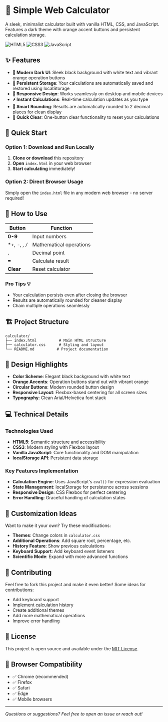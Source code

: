 # 🧮 Simple Web Calculator

A sleek, minimalist calculator built with vanilla HTML, CSS, and JavaScript. Features a dark theme with orange accent buttons and persistent calculation storage.

![HTML5](https://img.shields.io/badge/HTML5-E34F26?logo=html5&logoColor=white) ![CSS3](https://img.shields.io/badge/CSS3-1572B6?logo=css3&logoColor=white) ![JavaScript](https://img.shields.io/badge/JavaScript-F7DF1E?logo=javascript&logoColor=black)

## ✨ Features

- **🎨 Modern Dark UI**: Sleek black background with white text and vibrant orange operation buttons
- **💾 Persistent Storage**: Your calculations are automatically saved and restored using localStorage
- **📱 Responsive Design**: Works seamlessly on desktop and mobile devices
- **⚡ Instant Calculations**: Real-time calculation updates as you type
- **🔄 Smart Rounding**: Results are automatically rounded to 2 decimal places for clean display
- **🧹 Quick Clear**: One-button clear functionality to reset your calculations

## 🚀 Quick Start

### Option 1: Download and Run Locally
1. **Clone or download** this repository
2. **Open** `index.html` in your web browser
3. **Start calculating** immediately!

### Option 2: Direct Browser Usage
Simply open the `index.html` file in any modern web browser - no server required!

## 🎯 How to Use

| Button | Function |
|--------|----------|
| **0-9** | Input numbers |
| **+, -, *, /** | Mathematical operations |
| **.** | Decimal point |
| **=** | Calculate result |
| **Clear** | Reset calculator |

### Pro Tips 💡
- Your calculation persists even after closing the browser
- Results are automatically rounded for cleaner display
- Chain multiple operations seamlessly

## 🏗️ Project Structure

```
calculator/
├── index.html          # Main HTML structure
├── calculator.css      # Styling and layout
└── README.md          # Project documentation
```

## 🎨 Design Highlights

- **Color Scheme**: Elegant black background with white text
- **Orange Accents**: Operation buttons stand out with vibrant orange
- **Circular Buttons**: Modern rounded button design
- **Responsive Layout**: Flexbox-based centering for all screen sizes
- **Typography**: Clean Arial/Helvetica font stack

## 💻 Technical Details

### Technologies Used
- **HTML5**: Semantic structure and accessibility
- **CSS3**: Modern styling with Flexbox layout
- **Vanilla JavaScript**: Core functionality and DOM manipulation
- **localStorage API**: Persistent data storage

### Key Features Implementation
- **Calculation Engine**: Uses JavaScript's `eval()` for expression evaluation
- **State Management**: localStorage for persistence across sessions
- **Responsive Design**: CSS Flexbox for perfect centering
- **Error Handling**: Graceful handling of calculation states

## 🌟 Customization Ideas

Want to make it your own? Try these modifications:

- **Themes**: Change colors in `calculator.css`
- **Additional Operations**: Add square root, percentage, etc.
- **History Feature**: Show previous calculations
- **Keyboard Support**: Add keyboard event listeners
- **Scientific Mode**: Expand with more advanced functions

## 🤝 Contributing

Feel free to fork this project and make it even better! Some ideas for contributions:

- Add keyboard support
- Implement calculation history
- Create additional themes
- Add more mathematical operations
- Improve error handling

## 📄 License

This project is open source and available under the [MIT License](LICENSE).

## 🔧 Browser Compatibility

- ✅ Chrome (recommended)
- ✅ Firefox
- ✅ Safari
- ✅ Edge
- ✅ Mobile browsers

---

*Questions or suggestions? Feel free to open an issue or reach out!*
